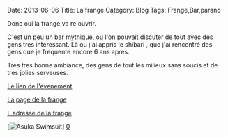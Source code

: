 Date: 2013-06-06
Title: La frange
Category: Blog
Tags: Frange,Bar,parano

[0]: http://raw.github.com/bussiere/Blog/gh-pages/static/images/asuka_swimsuit.jpg  "Grande Version"
[1]: http://raw.github.com/bussiere/Blog/gh-pages/static/images/asuka_swimsuit.jpg  "Page fb La frange"
[2]: http://raw.github.com/bussiere/Blog/gh-pages/static/images/asuka_swimsuit.jpg  "Page Fb de l evenement"
[3]: http://goo.gl/maps/1FOVy "Google map de la frange"

Donc oui la frange va re ouvrir.

C'est un peu un bar mythique, ou l'on pouvait discuter de tout avec des gens tres interessant.
Là ou j'ai appris le shibari , que j'ai rencontré des gens que je frequente encore 6 ans apres.

Tres tres bonne ambiance, des gens de tout les milieux sans soucis et de tres jolies serveuses.

[Le lien de l'evenement][1]

[La page de la frange][2]

[L adresse de la frange][3]

[![Asuka Swimsuit](http://raw.github.com/bussiere/Blog/gh-pages/static/images/asuka_swimsuit_thumb.jpg)] [0] 
